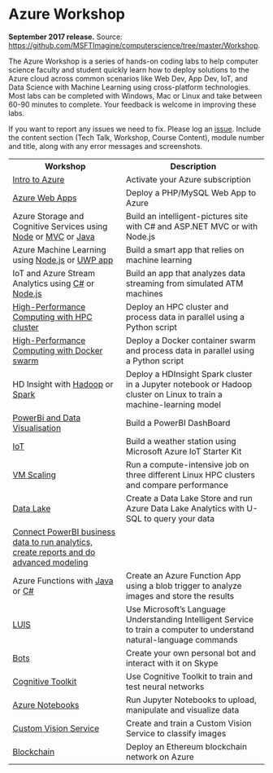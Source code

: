 <html lang="en">
   <head>
      <meta charset="utf-8">
      <meta http-equiv="X-UA-Compatible" content="IE=edge">
      <meta name="viewport" content="width=device-width, initial-scale=1">
	  <link rel="stylesheet" href="style.css">
   </head>
   <body id="home">
      <div class="container">
         <div class="jumbotron">
            <h1>Azure Workshop</h1>
            <p><b>September 2017 release.</b> Source: <a href="https://github.com/MSFTImagine/computerscience/tree/master/Workshop">https://github.com/MSFTImagine/computerscience/tree/master/Workshop</a>.</p>
            <p>
            The Azure Workshop is a series of hands-on coding labs to help computer science faculty and student quickly learn how to deploy solutions to the Azure cloud across common scenarios like Web Dev, App Dev, IoT, and Data Science with Machine Learning using cross-platform technologies. Most labs can be completed with Windows, Mac or Linux and take between 60-90 minutes to complete. Your feedback is welcome in improving these labs.
            </p>

If you want to report any issues we need to fix. Please log an <a href="https://github.com/MSFTImagine/computerscience/issues">issue</a>. Include 
               the content section (Tech Talk, Workshop, Course Content), module number and title, along with any error messages and screenshots.

<table class="table table-bordered table-hover">
<col>
<col>
                  <tr>
                     <th>Workshop</th>
                     <th>Description</th>
                  </tr>
                  <tr>
                     <td><a href="https://github.com/MSFTImagine/computerscience/blob/master/Workshop/1.%20Introduction/Introduction%20HOL.md">Intro to Azure</a></td>
                    <td>Activate your Azure subscription</td>
                    </tr>
                  <tr>
                     <td><a href="https://github.com/MSFTImagine/computerscience/blob/master/Workshop/2.%20Web%20Apps/Azure%20Web%20Apps%20HOL.md">Azure Web Apps</a></td>
                    <td>Deploy a PHP/MySQL Web App to Azure</td>
                  </tr>
                  <tr>
                     <td> Azure Storage and Cognitive Services using <a href="https://github.com/MSFTImagine/computerscience/blob/master/Workshop/3.%20Storage/Azure%20Storage%20and%20Cognitive%20Services%20HOL%20(Node).md">Node</a> or <a href="https://github.com/MSFTImagine/computerscience/blob/master/Workshop/3.%20Storage/Azure%20Storage%20and%20Cognitive%20Services%20HOL%20(MVC).md">MVC</a> or <a href="https://github.com/MSFTImagine/computerscience/blob/master/Workshop/3.%20Storage/Azure%20Storage%20and%20Cognitive%20Services%20HOL%20(Java).md">Java</a></td>
                    <td>Build an intelligent-pictures site with C# and ASP.NET MVC or with Node.js </td>
                  </tr>
                  <tr>
                   <td>Azure Machine Learning using <a href="https://github.com/MSFTImagine/computerscience/blob/master/Workshop/4.%20Machine%20Learning/Azure%20Machine%20Learning%20HOL%20(Node).md">Node.js</a> or <a href="https://github.com/MSFTImagine/computerscience/blob/master/Workshop/4.%20Machine%20Learning/Azure%20Machine%20Learning%20HOL%20(UWP).md">UWP app</a></td>
                   <td>Build a smart app that relies on machine learning</td>
                  </tr>
                  <tr>
                     <td>IoT and Azure Stream Analytics using <a href="https://github.com/MSFTImagine/computerscience/blob/master/Workshop/5.%20Stream%20Analytics/Azure%20Stream%20Analytics%20HOL%20(C%23).md">C#</a> or <a href="https://github.com/MSFTImagine/computerscience/blob/master/Workshop/5.%20Stream%20Analytics/Azure%20Stream%20Analytics%20HOL%20(Node).md">Node.js</a> </td>
                     <td>Build an app that analyzes data streaming from simulated ATM machines</td>
                  </tr>
                  <tr>
                     <td><a href="https://github.com/MSFTImagine/computerscience/blob/master/Workshop/6.%20HPC%20and%20Containers/HPC%20HOL/SLURM%20Linux%20Cluster%20HOL.md">High-Performance Computing with HPC cluster</a></td>
                   <td>Deploy an HPC cluster and process data in parallel using a Python script</td>
                  </tr>
                  <tr>
                     <td><a href="https://github.com/MSFTImagine/computerscience/blob/master/Workshop/6.%20HPC%20and%20Containers/Containers%20HOL/Docker%20and%20Azure%20Container%20Service%20HOL.md">High-Performance Computing with Docker swarm</a></td>
                   <td> Deploy a Docker container swarm and process data in parallel using a Python script</td>
                  </tr>
                  <tr>
                     <td>HD Insight with <a href="https://github.com/MSFTImagine/computerscience/blob/master/Workshop/7.%20HDInsight/HDInsight%20Hadoop%20HOL/HDInsight%20Hadoop%20HOL.md">Hadoop</a> or <a href="https://github.com/MSFTImagine/computerscience/blob/master/Workshop/7.%20HDInsight/HDInsight%20Spark%20HOL/HDInsight%20Spark%20HOL.md">Spark</a></td>
                     <td>Deploy a HDInsight Spark cluster in a Jupyter notebook or Hadoop cluster on Linux to train a machine-learning model</td>
                  </tr>
                   <tr>
                     <td><a href="https://github.com/MSFTImagine/computerscience/blob/master/Workshop/9.%20PowerBI%20Dashboard/ReadMe.md">PowerBi and Data Visualisation</a></td>
                     <td>Build a PowerBI DashBoard </td>
                  </tr>
                  <tr>
                     <td><a href="https://github.com/MSFTImagine/computerscience/blob/master/Workshop/8.%20IoT/ReadMe.md">IoT</a></td>
                     <td>Build a weather station using Microsoft Azure IoT Starter Kit</td>
                  </tr>
                  <tr>
                     <td><a href="https://github.com/MSFTImagine/computerscience/blob/master/Workshop/10.%20VM%20Scaling/VM%20Scaling.md">VM Scaling</a></td>
                     <td>Run a compute-intensive job on three different Linux HPC clusters and compare performance</td>
                  </tr>
                  <tr>
                     <td><a href="https://github.com/MSFTImagine/computerscience/blob/master/Workshop/11.%20Data%20Lake/Azure%20Data%20Lake%20HOL.md">Data Lake</a></td>
                     <td>Create a Data Lake Store and run Azure Data Lake Analytics with U-SQL to query your data</td>
                  </tr>
                  <tr>
                     <td><a href="https://github.com/MSFTImagine/computerscience/blob/master/Workshop/12.%20Power%20BI/Power%20BI%20HOL.md">Connect PowerBI business data to run analytics, create reports and do advanced modeling</a></td>
                     <td> </td>
                  </tr>
                  <tr>
                     <td>Azure Functions with <a href="https://github.com/MSFTImagine/computerscience/blob/master/Workshop/13.%20Azure%20Functions/Azure%20Functions%20HOL%20(JavaScript).md">Java</a> or <a href="https://github.com/MSFTImagine/computerscience/blob/master/Workshop/13.%20Azure%20Functions/Azure%20Functions%20HOL%20(C%23).md">C#</a></td>
                     <td>Create an Azure Function App using a blob trigger to analyze images and store the results</td>
                  </tr>
                  <tr>
                     <td><a href="https://github.com/MSFTImagine/computerscience/blob/master/Workshop/14.%20LUIS/LUIS%20HOL.md">LUIS</a></td>
                     <td>Use Microsoft’s Language Understanding Intelligent Service to train a computer to understand natural-language commands</td>
                  </tr>
                  <tr>
                     <td><a href="https://github.com/MSFTImagine/computerscience/blob/master/Workshop/15.%20Bots/Microsoft%20Bot%20Framework%20HOL.md">Bots</a></td>
                     <td>Create your own personal bot and interact with it on Skype</td>
                  </tr>
                  <tr>
                     <td><a href="https://github.com/MSFTImagine/computerscience/blob/master/Workshop/16.%20Cognitive%20Toolkit/Microsoft%20Cognitive%20Toolkit%20HOL.md">Cognitive Toolkit</a></td>
                     <td>Use Cognitive Toolkit to train and test neural networks</td>
                  </tr>
                  <tr>
                     <td><a href="https://github.com/MSFTImagine/computerscience/blob/master/Workshop/17.%20Azure%20Notebooks/Azure%20Notebooks%20HOL.md">Azure Notebooks</a></td>
                     <td>Run Jupyter Notebooks to upload, manipulate and visualize data</td>
                  </tr>
                  <tr>
                     <td><a href="https://github.com/MSFTImagine/computerscience/blob/master/Workshop/18.%20Custom%20Vision%20Service/Custom%20Vision%20Service%20HOL.md">Custom Vision Service</a></td>
                     <td>Create and train a Custom Vision Service to classify images</td>
                  </tr>
                  <tr>
                     <td><a href="https://github.com/MSFTImagine/computerscience/blob/master/Workshop/19.%20Blockchain%20on%20Azure/Blockchain%20on%20Azure%20HOL.md">Blockchain</a></td>
                     <td>Deploy an Ethereum blockchain network on Azure</td>
                  </tr>
                   </table>
         </div>
      </div>
      </div>
   </body>
</html>
